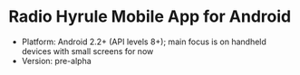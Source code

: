 # Radio Hyrule Mobile App for Android

- Platform: Android 2.2+ (API levels 8+); main focus is on handheld devices with small screens for now
- Version: pre-alpha

